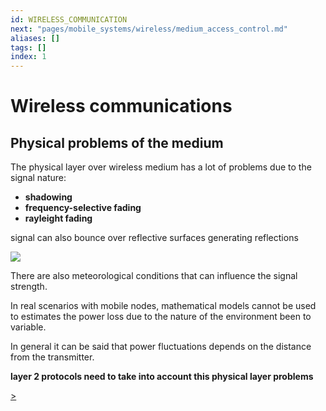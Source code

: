```yaml
---
id: WIRELESS_COMMUNICATION
next: "pages/mobile_systems/wireless/medium_access_control.md"
aliases: []
tags: []
index: 1
---
```


# Wireless communications

## Physical problems of the medium

The physical layer over wireless medium has a lot of problems due to the signal nature:

- **shadowing**
- **frequency-selective fading**
- **rayleight fading**

signal can also bounce over reflective surfaces generating reflections

![](assets/mobile_systems/Pasted%20image%2020240604175345.png)

There are also meteorological conditions that can influence the signal strength.

In real scenarios with mobile nodes, mathematical models cannot be used to estimates the power loss due to the nature of the environment been to variable.

In general it can be said that power fluctuations depends on the distance from the transmitter.

**layer 2 protocols need to take into account this physical layer problems**

[>](pages/mobile_systems/wireless/medium_access_control.md)
